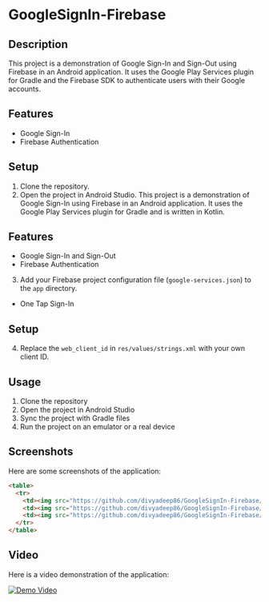 # GoogleSignIn-Firebase

## Description

This project is a demonstration of Google Sign-In and Sign-Out using Firebase in an Android application. It uses the Google Play Services plugin for Gradle and the Firebase SDK to authenticate users with their Google accounts.

## Features

- Google Sign-In
- Firebase Authentication

## Setup

1. Clone the repository.
2. Open the project in Android Studio.
   This project is a demonstration of Google Sign-In using Firebase in an Android application. It uses the Google Play Services plugin for Gradle and is written in Kotlin.

## Features

- Google Sign-In and Sign-Out
- Firebase Authentication
3. Add your Firebase project configuration file (`google-services.json`) to the `app` directory.
- One Tap Sign-In

## Setup

4. Replace the `web_client_id` in `res/values/strings.xml` with your own client ID.

## Usage

1. Clone the repository
2. Open the project in Android Studio
3. Sync the project with Gradle files
4. Run the project on an emulator or a real device

## Screenshots

Here are some screenshots of the application:

[//]: # (![Screenshot 1]&#40;https://github.com/divyadeep86/GoogleSignIn-Firebase/blob/main/images/Screenshot_20240716_184531.png&#41;)

[//]: # (![Screenshot 2]&#40;https://github.com/divyadeep86/GoogleSignIn-Firebase/blob/main/images/Screenshot_20240716_184612.png&#41;)

[//]: # (![Screenshot 2]&#40;https://github.com/divyadeep86/GoogleSignIn-Firebase/blob/main/images/Screenshot_20240716_184626.png&#41;)

```markdown
<table>
  <tr>
    <td><img src="https://github.com/divyadeep86/GoogleSignIn-Firebase/blob/main/images/Screenshot_20240716_184531.png" width="300" /></td>
    <td><img src="https://github.com/divyadeep86/GoogleSignIn-Firebase/blob/main/images/Screenshot_20240716_184612.png" width="300"/></td>
    <td><img src="https://github.com/divyadeep86/GoogleSignIn-Firebase/blob/main/images/Screenshot_20240716_184626.png" width="300"/></td>
  </tr>
</table>
```
## Video

Here is a video demonstration of the application:

[![Demo Video](path_to_video_thumbnail.png)](https://github.com/divyadeep86/GoogleSignIn-Firebase/blob/main/images/Screen_recording_20240716_184702.mp4)


